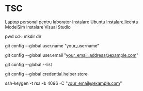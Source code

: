 # TSC

Laptop personal pentru laborator
Instalare Ubuntu
Instalare,licenta ModelSim
Instalare Visual Studio

pwd
cd~
mkdir dir

git config --global user.name "your_username"

git config --global user.email "your_email_address@example.com"

git config --global --list

git config --global credential.helper store

ssh-keygen -t rsa -b 4096 -C "your_email@example.com"
